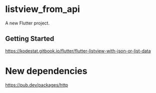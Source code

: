 # listview_from_api

A new Flutter project.

## Getting Started

https://kodestat.gitbook.io/flutter/flutter-listview-with-json-or-list-data


# New dependencies

https://pub.dev/packages/http

